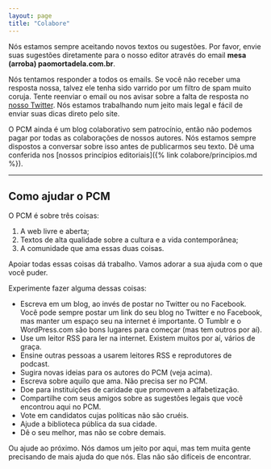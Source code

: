 ```yaml
---
layout: page
title: "Colabore"
---
```


Nós estamos sempre aceitando novos textos ou sugestões. Por favor, envie suas sugestões diretamente para o nosso editor através do email **mesa (arroba) paomortadela.com.br**.

Nós tentamos responder a todos os emails. Se você não receber uma resposta nossa, talvez ele tenha sido varrido por um filtro de spam muito coruja. Tente reenviar o email ou nos avisar sobre a falta de resposta no [nosso Twitter](https://twitter.com/paomortadela). Nós estamos trabalhando num jeito mais legal e fácil de enviar suas dicas direto pelo site.

O PCM ainda é um blog colaborativo sem patrocínio, então não podemos pagar por todas as colaborações de nossos autores. Nós estamos sempre dispostos a conversar sobre isso antes de publicarmos seu texto. Dê uma conferida nos [nossos princípios editoriais]({% link colabore/principios.md %}).

***

## Como ajudar o PCM


O PCM é sobre três coisas:

1. A web livre e aberta;
2. Textos de alta qualidade sobre a cultura e a vida contemporânea;
3.  A comunidade que ama essas duas coisas.

Apoiar todas essas coisas dá trabalho. Vamos adorar a sua ajuda com o que você puder.

Experimente fazer alguma dessas coisas:

- Escreva em um blog, ao invés de postar no Twitter ou no Facebook. Você pode sempre postar um link do seu blog no Twitter e no Facebook, mas manter um espaço seu na internet é importante. O Tumblr e o WordPress.com são bons lugares para começar (mas tem outros por aí).
- Use um leitor RSS para ler na internet. Existem muitos por aí, vários de graça.
- Ensine outras pessoas a usarem leitores RSS e reprodutores de podcast.
- Sugira novas ideias para os autores do PCM (veja acima).
- Escreva sobre aquilo que ama. Não precisa ser no PCM.
- Doe para instituições de caridade que promovem a alfabetização.
- Compartilhe com seus amigos sobre as sugestões legais que você encontrou aqui no PCM.
- Vote em candidatos cujas políticas não são cruéis.
- Ajude a biblioteca pública da sua cidade.
- Dê o seu melhor, mas não se cobre demais.

Ou ajude ao próximo. Nós damos um jeito por aqui, mas tem muita gente precisando de mais ajuda do que nós. Elas não são difíceis de encontrar.
